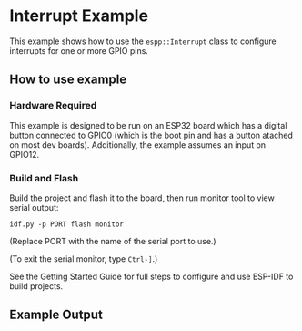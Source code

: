 # Interrupt Example

This example shows how to use the `espp::Interrupt` class to configure
interrupts for one or more GPIO pins.

## How to use example

### Hardware Required

This example is designed to be run on an ESP32 board which has a digital button
connected to GPIO0 (which is the boot pin and has a button atached on most dev
boards). Additionally, the example assumes an input on GPIO12.

### Build and Flash

Build the project and flash it to the board, then run monitor tool to view
serial output:

```
idf.py -p PORT flash monitor
```

(Replace PORT with the name of the serial port to use.)

(To exit the serial monitor, type ``Ctrl-]``.)

See the Getting Started Guide for full steps to configure and use ESP-IDF to build projects.

## Example Output

